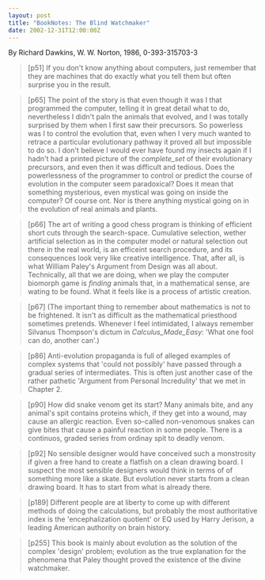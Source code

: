 ```yaml
---
layout: post
title: "BookNotes: The Blind Watchmaker"
date: 2002-12-31T12:00:00Z
---
```

By Richard Dawkins, W. W. Norton, 1986, 0-393-315703-3

> 
> [p51] If you don't know anything about computers, just remember
> that they are machines that do exactly what you tell them but often
> surprise you in the result.



> [p65] The point of the story is that even though it was I that
> programmed the computer, telling it in great detail what to do,
> nevertheless I didn't paln the animals that evolved, and I was totally
> surprised by them when I first saw their precursors. So powerless was
> I to control the evolution that, even when I very much wanted to
> retrace a particular evolutionary pathway it proved all but impossible
> to do so. I don't believe I would ever have found my insects again if
> I hadn't had a printed picture of the _complete_set_ of their
> evolutionary precursors, and even then it was difficult and
> tedious. Does the powerlessness of the programmer to control or
> predict the course of evolution in the computer seem paradoxical?
> Does it mean that something mysterious, even mystical was going on
> inside the computer? Of course ont. Nor is there anything mystical
> going on in the evolution of real animals and plants.



> [p66] The art of writing a good chess program is thinking of
> efficient short cuts through the search-space.  Cumulative selection,
> wether artificial selection as in the computer model or natural
> selection out there in the real world, is an efficeint search
> procedure, and its consequences look very like creative intelligence.
> That, after all, is what William Paley's Argument from Design was all
> about.  Technically, all that we are doing, when we play the computer
> biomorph game is _finding_ animals that, in a mathematical sense, are
> wating to be found.  What it feels like is a process of artistic
> creation.



> [p67] (The important thing to remember about mathematics is not to
> be frightened.  It isn't as difficult as the mathematical priesthood
> sometimes pretends.  Whenever I feel intimidated, I always remember
> Silvanus Thompson's dictum in _Calculus_Made_Easy_: 'What one fool can
> do, another can'.)



> [p86] Anti-evolution propaganda is full of alleged examples of
> complex systems that 'could not possibly' have passed through a
> gradual series of intermediates.  This is often just another case of
> the rather pathetic 'Argument from Personal Incredulity' that we met
> in Chapter 2.



> [p90] How did snake venom get its start?  Many animals bite, and any
> animal's spit contains proteins which, if they get into a wound, may
> cause an allergic reaction.  Even so-called non-venomous snakes can
> give bites that cause a painful reaction in some people.  There is a
> continuos, graded series from ordinay spit to deadly venom.



> [p92] No sensible designer would have conceived such a monstrosity
> if given a free hand to create a flatfish on a clean drawing board.  I
> suspect the most sensible designers would think in terms of of
> something more like a skate. But evolution never starts from a clean
> drawing board.  It has to start from what is already there.



> [p189] Different people are at liberty to come up with different
> methods of doing the calculations, but probably the most authoritative
> index is the 'encephalization quotient' or EQ used by Harry Jerison, a
> leading American authority on brain history.



> [p255] This book is mainly about evolution as the solution of the
> complex 'design' problem; evolution as the true explanation for the
> phenomena that Paley thought proved the existence of the divine
> watchmaker.



